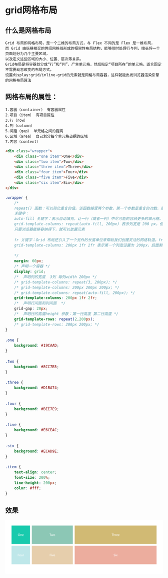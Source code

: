 # grid网格布局

## 什么是网格布局
    Grid 布局即网格布局，是一个二维的布局方式，与 Flex 不同的是 Flex 是一维布局，
    而 Grid 由纵横相交的两组网格线形成的框架性布局结构，能够同时处理行与列，擅长将一个页面划分为几个主要区域，
    以及定义这些区域的大小、位置、层次等关系。
    Grid布局是将容器划分成“行”和“列”，产生单元格，然后指定“项目所在”的单元格。适合固定不需要动态改变的布局方式。
    设置display:grid/inline-grid的元素就是网格布局容器，这样就能出发浏览器渲染引擎的网格布局算法
   
## 网格布局的属性：
    1.容器（container） 有容器属性
    2.项目（item） 有项目属性
    3.行（row）
    4.列（column）
    5.间距（gap） 单元格之间的距离
    6.区域（area） 自己划分每个单元格占据的区域
    7.内容（content）

```html
<div class="wrapper">
    <div class="one item">One</div>
    <div class="two item">Two</div>
    <div class="three item">Three</div>
    <div class="four item">Four</div>
    <div class="five item">Five</div>
    <div class="six item">Six</div>
</div>
```
```css
.wrapper {
    /* 
    repeat() 函数：可以简化重复的值。该函数接受两个参数，第一个参数是重复的次数，第二个参数是所要重复的值
    关键字：
    auto-fill 关键字：表示自动填充，让一行（或者一列）中尽可能的容纳更多的单元格。
    grid-template-columns: repeat(auto-fill, 200px) 表示列宽是 200 px，但列的数量是不固定的，
    只要浏览器能够容纳得下，就可以放置元素

    fr 关键字：Grid 布局还引入了一个另外的长度单位来帮助我们创建灵活的网格轨道。fr 单位代表网格容器中可用空间的一等份。
    grid-template-columns: 200px 1fr 2fr 表示第一个列宽设置为 200px，后面剩余的宽度分为两部分，宽度分别为剩余宽度的 1/3 和 2/3

    */
    margin: 60px;
    /* 声明一个容器 */
    display: grid;
    /*  声明列的宽度  3列 每列width 200px */
    /* grid-template-columns: repeat(3, 200px); */
    /* grid-template-columns: 200px 200px 200px; */
    /* grid-template-columns: repeat(auto-fill, 200px); */
    grid-template-columns: 200px 1fr 2fr;
    /*  声明行间距和列间距  */
    grid-gap: 20px;
    /*  声明行的高度height 参数：第一行高度 第二行高度 */
    grid-template-rows: repeat(2,200px);
    /* grid-template-rows: 200px 200px; */
}

.one {
    background: #19CAAD;
}

.two {
    background: #8CC7B5;
}

.three {
    background: #D1BA74;
}

.four {
    background: #BEE7E9;
}

.five {
    background: #E6CEAC;
}

.six {
    background: #ECAD9E;
}

.item {
    text-align: center;
    font-size: 200%;
    line-height: 200px;
    color: #fff;
}
```
## 效果
![image.png](./grid.png)


    